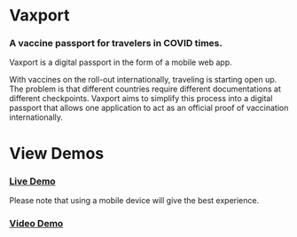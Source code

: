 # Vaxport

### A vaccine passport for travelers in COVID times.
Vaxport is a digital passport in the form of a mobile web app.

With vaccines on the roll-out internationally, traveling is starting open up. The problem is that different countries require different documentations at different checkpoints. 
Vaxport aims to simplify this process into a digital passport that allows one application to act as an official proof of vaccination internationally.

# View Demos

### [Live Demo](https://vaxport-app.web.app)
Please note that using a mobile device will give the best experience.

### [Video Demo](https://kevinroh.ca)
